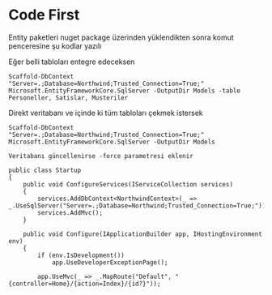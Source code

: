 # Code First

Entity paketleri nuget package üzerinden yüklendikten sonra komut penceresine şu kodlar yazılı

Eğer belli tabloları entegre edeceksen

```
Scaffold-DbContext "Server=.;Database=Northwind;Trusted_Connection=True;" Microsoft.EntityFrameworkCore.SqlServer -OutputDir Models -table Personeller, Satislar, Musteriler
```

Direkt veritabanı ve içinde ki tüm tabloları çekmek istersek

```
Scaffold-DbContext "Server=.;Database=Northwind;Trusted_Connection=True;" Microsoft.EntityFrameworkCore.SqlServer -OutputDir Models

Veritabanı güncellenirse -force parametresi eklenir
```

```
public class Startup
{
    public void ConfigureServices(IServiceCollection services)
    {
        services.AddDbContext<NorthwindContext>(_ => _.UseSqlServer("Server=.;Database=Northwind;Trusted_Connection=True;"));
        services.AddMvc();
    }
 
    public void Configure(IApplicationBuilder app, IHostingEnvironment env)
    {
        if (env.IsDevelopment())
            app.UseDeveloperExceptionPage();
 
        app.UseMvc(_ => _.MapRoute("Default", "{controller=Home}/{action=Index}/{id?}"));
    
```

